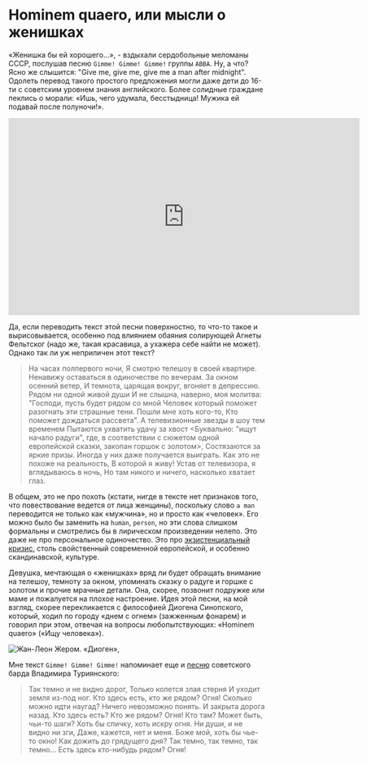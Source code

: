 # Hominem quaero, или мысли о женишках

«Женишка бы ей хорошего...», - вздыхали сердобольные меломаны СССР, послушав песню `Gimme! Gimme! Gimme!` группы `ABBA`. Ну, а что? Ясно же слышится: "Give me, give me, give me a man after midnight". Одолеть перевод такого простого предложения могли даже дети до 16-ти с советским уровнем знания английского. Более солидные граждане пеклись о морали: «Ишь, чего удумала, бесстыдница! Мужика ей подавай после полуночи!». 

<iframe width="690" height="388" src="https://www.youtube.com/embed/XEjLoHdbVeE" title="ABBA - Gimme! Gimme! Gimme! (A Man After Midnight)" frameborder="0" allow="accelerometer; autoplay; clipboard-write; encrypted-media; gyroscope; picture-in-picture; web-share" allowfullscreen></iframe>

Да, если переводить текст этой песни поверхностно, то что-то такое и вырисовывается, особенно под влиянием обаяния солирующей Агнеты Фельтског (надо же, такая красавица, а ухажера себе найти не может). Однако так ли уж неприличен этот текст?

> На часах полпервого ночи,
Я смотрю телешоу в своей квартире.
Ненавижу оставаться в одиночестве по вечерам.
За окном осенний ветер,
И темнота, царящая вокруг, вгоняет в депрессию.
Рядом ни одной живой души
И не слышна, наверно, моя молитва:
"Господи, пусть будет рядом со мной
Человек который поможет разогнать эти страшные тени.
Пошли мне хоть кого-то, 
Кто поможет дождаться рассвета".
А телевизионные звезды в шоу тем временем
Пытаются ухватить удачу за хвост
<Буквально: "ищут начало радуги", где, в соответствии 
с сюжетом одной европейской сказки,
закопан горшок с золотом>,
Состязаются за яркие призы.
Иногда у них даже получается выиграть.
Как это не похоже на реальность, 
В которой я живу!
Устав от телевизора, я вглядываюсь в ночь,
Но там никого и ничего, насколько хватает глаз.

В общем, это не про похоть (кстати, нигде в тексте нет признаков того,
что повествование ведется от лица женщины),
поскольку слово `a man` переводится не только как «мужчина», но и просто как
«человек». Его можно было бы заменить на `human`, `person`, но эти слова слишком формальны и смотрелись бы в лирическом произведении нелепо. Это даже не про персональное одиночество. Это про [экзистенциальный кризис](https://w.wiki/7ygA),
столь свойственный современной европейской, и особенно скандинавской, культуре.

Девушка, мечтающая о «женишках» вряд ли будет обращать внимание на
телешоу, темноту за окном, упоминать сказку о радуге и горшке с золотом и прочие мрачные детали. Она, скорее, позвонит подружке или маме и пожалуется на плохое настроение. Идея этой песни, на мой взгляд, скорее перекликается с философией Диогена Синопского, который, ходил по городу «днем с огнем» (зажженным фонарем) и говорил при этом, отвечая на вопросы любопытствующих: «Hominem quaero» («Ищу человека»).

![Жан-Леон Жером. «Диоген», ](https://upload.wikimedia.org/wikipedia/commons/b/b1/Jean-L%C3%A9on_G%C3%A9r%C3%B4me_-_Diogenes_-_Walters_37131.jpg)

Мне текст `Gimme! Gimme! Gimme!` напоминает еще и [песню](http://www.bards.ru/archives/part.php?id=14135) советского барда Владимира Туриянского:

> Так темно и не видно дорог,
Только колется злая стерня
И уходит земля из-под ног.
Кто здесь есть, кто же рядом? Огня!
Сколько можно идти наугад?
Ничего невозможно понять.
И закрыта дорога назад.
Кто здесь есть? Кто же рядом? Огня!
Кто там? Может быть, чьи-то шаги?
Хоть бы спичку, хоть искру огня.
Ни души, и не видно ни зги,
Даже, кажется, нет и меня.
Боже мой, хоть бы чье-то окно!
Как дожить до грядущего дня? 
Так темно, так темно, так темно...
Есть здесь кто-нибудь рядом? Огня!
